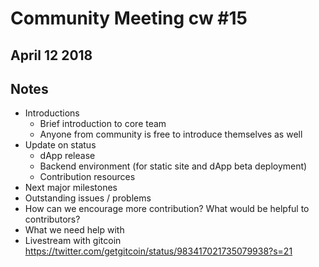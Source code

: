 # Community Meeting cw #15
## April 12 2018
## Notes
* Introductions
  * Brief introduction to core team
  * Anyone from community is free to introduce themselves as well
* Update on status
  * dApp release
  * Backend environment (for static site and dApp beta deployment)
  * Contribution resources
* Next major milestones
* Outstanding issues / problems
* How can we encourage more contribution? What would be helpful to contributors?
* What we need help with
* Livestream with gitcoin https://twitter.com/getgitcoin/status/983417021735079938?s=21
